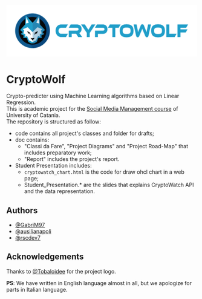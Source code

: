 <p align="center"><img src="/logo/logotype-horizontal.png"></p>

# CryptoWolf
Crypto-predicter using Machine Learning algorithms based on Linear Regression.  
This is academic project for the [Social Media Management course](http://www.dmi.unict.it/farinella/SMM/) of University of Catania.  
The repository is structured as follow:  
- code contains all project's classes and folder for drafts;  
- doc contains:  
	* "Classi da Fare", "Project Diagrams" and "Project Road-Map" that includes preparatory work;  
	* "Report" includes the project's report.
- Student Presentation includes:
	* `cryptowatch_chart.html` is the code for draw ohcl chart in a web page;  
	* Student_Presentation.* are the slides that explains CryptoWatch API and the data representation.  

Authors
--------
- [@GabriM97](https://github.com/GabriM97)  
- [@ausilianapoli](https://github.com/ausilianapoli)  
- [@rscdev7](https://github.com/rscdev7)  

Acknowledgements
-----------------
Thanks to [@Tobaloidee](https://github.com/Tobaloidee) for the project logo.

**PS**: We have written in English language almost in all, but we apologize for parts in Italian language.  
